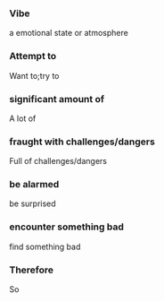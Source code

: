 ### Vibe  
a emotional state or atmosphere

### Attempt to  
Want to;try to

### significant amount of  
A lot of 

### fraught with challenges/dangers  
Full of challenges/dangers 

### be alarmed  
be surprised

### encounter something bad   
find something bad

### Therefore   
So
